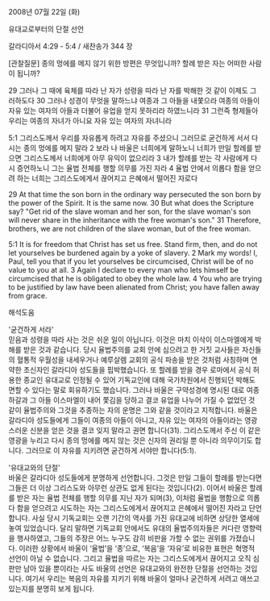 2008년 07월 22일 (화)

유대교로부터의 단절 선언



갈라디아서 4:29 - 5:4 / 새찬송가 344 장


[관찰질문]
종의 멍에를 메지 않기 위한 방편은 무엇입니까? 
할례 받은 자는 어떠한 사람이 됩니까? 

29 그러나 그 때에 육체를 따라 난 자가 성령을 따라 난 자를 박해한 것 같이 이제도 그러하도다 
30 그러나 성경이 무엇을 말하느냐 여종과 그 아들을 내쫓으라 여종의 아들이 자유 있는 여자의 아들과 더불어 유업을 얻지 못하리라 하였느니라 
31 그런즉 형제들아 우리는 여종의 자녀가 아니요 자유 있는 여자의 자녀니라 

5:1 그리스도께서 우리를 자유롭게 하려고 자유를 주셨으니 그러므로 굳건하게 서서 다시는 종의 멍에를 메지 말라 
2 보라 나 바울은 너희에게 말하노니 너희가 만일 할례를 받으면 그리스도께서 너희에게 아무 유익이 없으리라 
3 내가 할례를 받는 각 사람에게 다시 증언하노니 그는 율법 전체를 행할 의무를 가진 자라 
4 율법 안에서 의롭다 함을 얻으려 하는 너희는 그리스도에게서 끊어지고 은혜에서 떨어진 자로다 

29 At that time the son born in the ordinary way persecuted the son born by the power of the Spirit. It is the same now. 
30 But what does the Scripture say? "Get rid of the slave woman and her son, for the slave woman's son will never share in the inheritance with the free woman's son." 
31 Therefore, brothers, we are not children of the slave woman, but of the free woman. 

5:1 It is for freedom that Christ has set us free. Stand firm, then, and do not let yourselves be burdened again by a yoke of slavery. 
2 Mark my words! I, Paul, tell you that if you let yourselves be circumcised, Christ will be of no value to you at all. 
3 Again I declare to every man who lets himself be circumcised that he is obligated to obey the whole law. 
4 You who are trying to be justified by law have been alienated from Christ; you have fallen away from grace.

해석도움





'굳건하게 서라'  
믿음과 성령을 따라 사는 것은 쉬운 일이 아닙니다. 이것은 마치 이삭이 이스마엘에게 박해를 받은 것과 같습니다. 당시 율법주의를 교회 안에 심으려고 한 거짓 교사들은 자신들의 혈통적 우월성을 내세우거나 예루살렘 교회의 공식 파송을 받은 것처럼 사칭하며 연약한 초신자인 갈라디아 성도들을 핍박했습니다. 또 할례를 받을 경우 로마에서 공식 허용한 종교인 유대교로 인정될 수 있어 기독교인에 대해 국가차원에서 진행되던 박해도 면할 수 있다는 말로 회유하기도 했습니다. 그러나 바울은 구약성경에 명시된 대로 여종 하갈과 그 아들 이스마엘이 내어 쫓김을 당하고 결코 유업을 나누어 가질 수 없었던 것 같이 율법주의와 그것을 추종하는 자의 운명은 그와 같을 것이라고 지적합니다. 바울은 갈라디아 성도들에게 그들이 여종의 아들이 아니고, 자유 있는 여자의 아들이라는 영광스러운 신분을 얻은 것을 결코 잊지 말라고 권면 합니다(31). 그리스도께서 주신 이 같은 영광을 누리고 다시 종의 멍에를 메지 않는 것은 신자의 권리일 뿐 아니라 의무이기도 합니다. 그러므로 이 자유를 지키려면 굳건하게 서야만 합니다(5:1).  

'유대교와의 단절'  
바울은 갈라디아 성도들에게 분명하게 선언합니다. 그것은 만일 그들이 할례를 받는다면 그들은 더 이상 그리스도와 아무런 상관도 없게 된다는 것입니다(2). 이어서 바울은 할례를 받은 자는 율법 전체를 행할 의무를 지닌 자가 되며(3), 이처럼 율법을 행함으로 의롭다 함을 얻으려고 시도하는 자는 그리스도에게서 끊어지고 은혜에서 떨어진 자라고 단언합니다. 사실 당시 기독교회는 오랜 기간의 역사를 가진 유대교에 비하면 상당한 열세에 놓여 있었습니다. 달리 말하면 기독교회 안에서도 유대의 율법주의자들은 커다란 영향력을 행사하였고, 그들의 주장은 어느 누구도 감히 비판을 가할 수 없는 권위를 가졌습니다. 이러한 상황에서 바울이 ‘율법’을 ‘종’으로, ‘복음’을 ‘자유’로 비유한 표현은 혁명적 선언이 아닐 수 없습니다. 그리고 율법을 따르는 자는 그리스도에게서 끊어지고 오직 심판만 남아 있을 뿐이라는 사도 바울의 선언은 유대교와의 완전한 단절을 선언하는 것입니다. 여기서 우리는 복음의 자유를 지키기 위해 바울이 얼마나 굳건하게 서려고 애쓰고 있는지를 분명히 보게 됩니다.